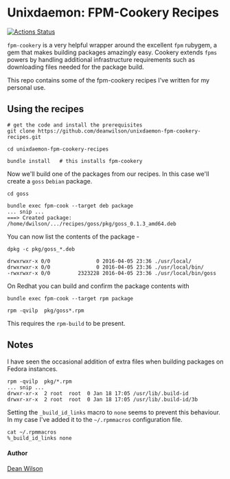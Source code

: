 # Unixdaemon: FPM-Cookery Recipes

[![Actions Status](https://github.com/deanwilson/unixdaemon-fpm-cookery-recipes/workflows/Rubocop%20linter/badge.svg)](https://github.com/deanwilson/unixdaemon-fpm-cookery-recipes/actions)

`fpm-cookery` is a very helpful wrapper around the excellent `fpm`
rubygem, a gem that makes building packages amazingly easy. Cookery
extends `fpms` powers by handling additional infrastructure requirements
such as downloading files needed for the package build.

This repo contains some of the fpm-cookery recipes I've written for my
personal use.

## Using the recipes

    # get the code and install the prerequisites
    git clone https://github.com/deanwilson/unixdaemon-fpm-cookery-recipes.git

    cd unixdaemon-fpm-cookery-recipes

    bundle install   # this installs fpm-cookery

Now we'll build one of the packages from our recipes. In this case we'll
create a `goss` `Debian` package.

    cd goss

    bundle exec fpm-cook --target deb package
    ... snip ...
    ===> Created package: /home/dwilson/.../recipes/goss/pkg/goss_0.1.3_amd64.deb

You can now list the contents of the package -

    dpkg -c pkg/goss_*.deb

    drwxrwxr-x 0/0               0 2016-04-05 23:36 ./usr/local/
    drwxrwxr-x 0/0               0 2016-04-05 23:36 ./usr/local/bin/
    -rwxrwxr-x 0/0         2323228 2016-04-05 23:36 ./usr/local/bin/goss

On Redhat you can build and confirm the package contents with

    bundle exec fpm-cook --target rpm package

    rpm -qvilp  pkg/goss*.rpm

This requires the `rpm-build` to be present.

## Notes

I have seen the occasional addition of extra files when building
packages on Fedora instances.

    rpm -qvilp  pkg/*.rpm
    ... snip ...
    drwxr-xr-x  2 root  root  0 Jan 18 17:05 /usr/lib/.build-id
    drwxr-xr-x  2 root  root  0 Jan 18 17:05 /usr/lib/.build-id/3b

Setting the `_build_id_links` macro to `none` seems to prevent this
behaviour. In my case I've added it to the `~/.rpmmacros`
configuration file.

    cat ~/.rpmmacros
    %_build_id_links none

#### Author
[Dean Wilson](http://www.unixdaemon.net)
